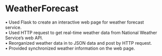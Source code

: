 # WeatherForecast
• Used Flask to create an interactive web page for weather forecast service.\
• Used HTTP request to get real-time weather data from National Weather Service’s web API.\
• Reorganized weather data in to JSON data and post by HTTP request.\
• Provided synchronized weather information on the web page.
